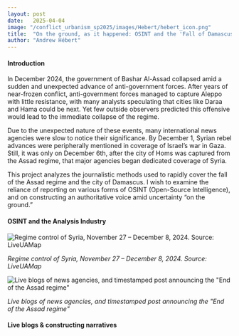```yaml
---
layout: post
date:   2025-04-04
image: "/conflict_urbanism_sp2025/images/Hebert/hebert_icon.png"
title:  "On the ground, as it happened: OSINT and the 'Fall of Damascus' "
author: "Andrew Hébert"
---
```

####  Introduction

In December 2024, the government of Bashar Al-Assad collapsed amid a sudden and unexpected advance of anti-government forces. After years of near-frozen conflict, anti-government forces managed to capture Aleppo with little resistance, with many analysts speculating that cities like Daraa and Hama could be next. Yet few outside observers predicted this offensive would lead to the immediate collapse of the regime. 

Due to the unexpected nature of these events, many international news agencies were slow to notice their significance. By December 1, Syrian rebel advances were peripherally mentioned in coverage of Israel’s war in Gaza. Still, it was only on December 6th, after the city of Homs was captured from the Assad regime, that major agencies began dedicated coverage of Syria. 

This project analyzes the journalistic methods used to rapidly cover the fall of the Assad regime and the city of Damascus. I wish to examine the reliance of reporting on various forms of OSINT (Open-Source Intelligence), and on constructing an authoritative voice amid uncertainty “on the ground.”

#### OSINT and the Analysis Industry



![Regime control of Syria, November 27 – December 8, 2024. Source: LiveUAMap](/conflict_urbanism_sp2025/images/Hebert/hebert_LiveUAMap.gif)

*Regime control of Syria, November 27 – December 8, 2024. Source: LiveUAMap*

![Live blogs of news agencies, and timestamped post announcing the "End of the Assad regime"](/conflict_urbanism_sp2025/images/Hebert/hebert_timeline1.png)

*Live blogs of news agencies, and timestamped post announcing the "End of the Assad regime"*

#### Live blogs & constructing narratives